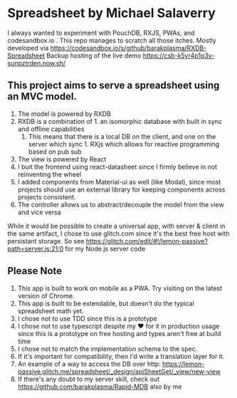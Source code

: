 # Spreadsheet by Michael Salaverry

I always wanted to experiment with PouchDB, RXJS, PWAs, and codesandbox.io . This repo manages to scratch all those itches.
Mostly developed via https://codesandbox.io/s/github/barakplasma/RXDB-Spreadsheet
Backup hosting of the live demo https://csb-k5yr4p1q3v-sunpztrden.now.sh/

## This project aims to serve a spreadsheet using an MVC model. 
1. The model is powered by RXDB
  1. RXDB is a combination of 
    1. an isomorphic database with built in sync and offline capabilities
      1. This means that there is a local DB on the client, and one on the server which sync
    1. RXjs which allows for reactive programming based on pub sub
1. The view is powered by React
  1. I buit the frontend using react-datasheet since I firmly believe in not reinventing the wheel
  1. I added components from Material-ui as well (like Modal), since most projects should use an external library for keeping components across projects consistent.
1. The controller allows us to abstract/decouple the model from the view and vice versa

While it would be possible to create a universal app, with server & client in the same artifact,
I chose to use glitch.com since it's the best free host with persistant storage.
So see https://glitch.com/edit/#!/lemon-passive?path=server.js:21:0 for my Node.js server code

## Please Note
1. This app is built to work on mobile as a PWA. Try visiting on the latest version of Chrome.
1. This app is built to be extendable, but doesn't do the typical spreadsheet math yet.
1. I chose not to use TDD since this is a prototype
1. I chose not to use typescript despite my ❤ for it in production usage since this is a prototype on free hosting and types aren't free at build time
1. I chose not to match the implementation schema to the spec. 
  1. If it's important for compatibility, then I'd write a translation layer for it.
  1. An example of a way to access the DB over http: https://lemon-passive.glitch.me/spreadsheet/_design/apiSheetGet/_view/new-view 
1. If there's any doubt to my server skill, check out https://github.com/barakplasma/Rapid-MDB also by me
